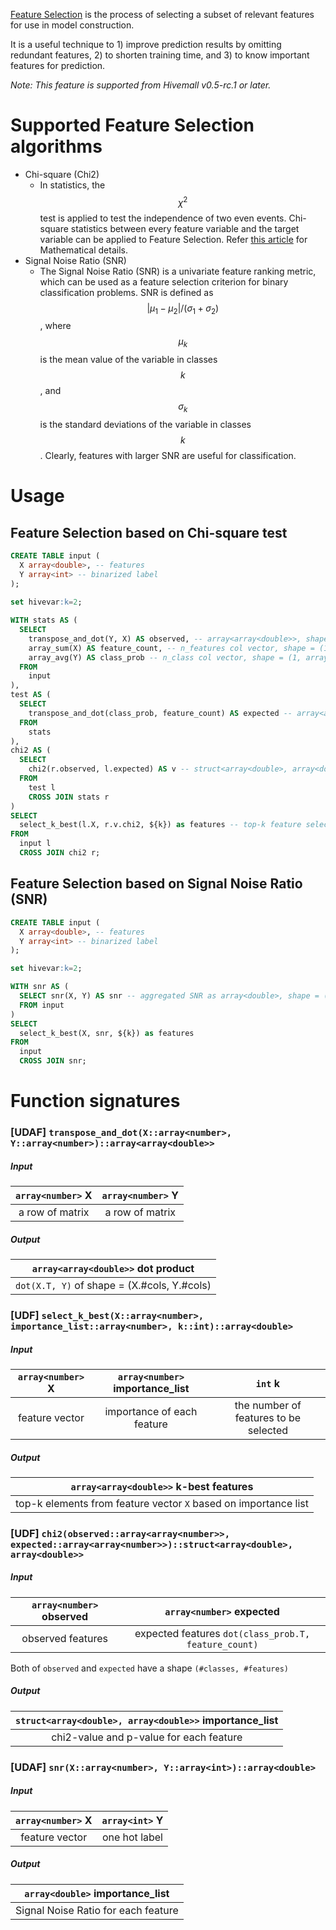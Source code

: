 <!--
  Licensed to the Apache Software Foundation (ASF) under one
  or more contributor license agreements.  See the NOTICE file
  distributed with this work for additional information
  regarding copyright ownership.  The ASF licenses this file
  to you under the Apache License, Version 2.0 (the
  "License"); you may not use this file except in compliance
  with the License.  You may obtain a copy of the License at

    http://www.apache.org/licenses/LICENSE-2.0

  Unless required by applicable law or agreed to in writing,
  software distributed under the License is distributed on an
  "AS IS" BASIS, WITHOUT WARRANTIES OR CONDITIONS OF ANY
  KIND, either express or implied.  See the License for the
  specific language governing permissions and limitations
  under the License.
-->

[Feature Selection](https://en.wikipedia.org/wiki/Feature_selection) is the process of selecting a subset of relevant features for use in model construction. 

It is a useful technique to 1) improve prediction results by omitting redundant features, 2) to shorten training time, and 3) to know important features for prediction.

*Note: This feature is supported from Hivemall v0.5-rc.1 or later.*

<!-- toc -->

# Supported Feature Selection algorithms

* Chi-square (Chi2)
    * In statistics, the $$\chi^2$$ test is applied to test the independence of two even events. Chi-square statistics between every feature variable and the target variable can be applied to Feature Selection. Refer [this article](https://nlp.stanford.edu/IR-book/html/htmledition/feature-selectionchi2-feature-selection-1.html) for Mathematical details.
* Signal Noise Ratio (SNR)
    * The Signal Noise Ratio (SNR) is a univariate feature ranking metric, which can be used as a feature selection criterion for binary classification problems. SNR is defined as $$|\mu_{1} - \mu_{2}| / (\sigma_{1} + \sigma_{2})$$, where $$\mu_{k}$$ is the mean value of the variable in classes $$k$$, and $$\sigma_{k}$$ is the standard deviations of the variable in classes $$k$$. Clearly, features with larger SNR are useful for classification.

# Usage

##  Feature Selection based on Chi-square test

``` sql
CREATE TABLE input (
  X array<double>, -- features
  Y array<int> -- binarized label
);
 
set hivevar:k=2;

WITH stats AS (
  SELECT
    transpose_and_dot(Y, X) AS observed, -- array<array<double>>, shape = (n_classes, n_features)
    array_sum(X) AS feature_count, -- n_features col vector, shape = (1, array<double>)
    array_avg(Y) AS class_prob -- n_class col vector, shape = (1, array<double>)
  FROM
    input
),
test AS (
  SELECT
    transpose_and_dot(class_prob, feature_count) AS expected -- array<array<double>>, shape = (n_class, n_features)
  FROM
    stats
),
chi2 AS (
  SELECT
    chi2(r.observed, l.expected) AS v -- struct<array<double>, array<double>>, each shape = (1, n_features)
  FROM
    test l
    CROSS JOIN stats r
)
SELECT
  select_k_best(l.X, r.v.chi2, ${k}) as features -- top-k feature selection based on chi2 score
FROM
  input l
  CROSS JOIN chi2 r;
```

## Feature Selection based on Signal Noise Ratio (SNR)

``` sql
CREATE TABLE input (
  X array<double>, -- features
  Y array<int> -- binarized label
);

set hivevar:k=2;

WITH snr AS (
  SELECT snr(X, Y) AS snr -- aggregated SNR as array<double>, shape = (1, #features)
  FROM input
)
SELECT 
  select_k_best(X, snr, ${k}) as features
FROM
  input
  CROSS JOIN snr;
```

# Function signatures

### [UDAF] `transpose_and_dot(X::array<number>, Y::array<number>)::array<array<double>>`

##### Input

| `array<number>` X | `array<number>` Y |
| :-: | :-: |
| a row of matrix | a row of matrix |

##### Output

| `array<array<double>>` dot product |
| :-: |
| `dot(X.T, Y)` of shape = (X.#cols, Y.#cols) |

### [UDF] `select_k_best(X::array<number>, importance_list::array<number>, k::int)::array<double>`

##### Input

| `array<number>` X | `array<number>` importance_list | `int` k |
| :-: | :-: | :-: |
| feature vector | importance of each feature | the number of features to be selected |

##### Output

| `array<array<double>>` k-best features |
| :-: |
| top-k elements from feature vector `X` based on importance list |

### [UDF] `chi2(observed::array<array<number>>, expected::array<array<number>>)::struct<array<double>, array<double>>`

##### Input

| `array<number>` observed | `array<number>` expected |
| :-: | :-: |
| observed features | expected features `dot(class_prob.T, feature_count)` |

Both of `observed` and `expected` have a shape `(#classes, #features)`

##### Output

| `struct<array<double>, array<double>>` importance_list |
| :-: |
| chi2-value and p-value for each feature |

### [UDAF] `snr(X::array<number>, Y::array<int>)::array<double>`

##### Input

| `array<number>` X | `array<int>` Y |
| :-: | :-: |
| feature vector | one hot label |

##### Output

| `array<double>` importance_list |
| :-: |
| Signal Noise Ratio for each feature |

